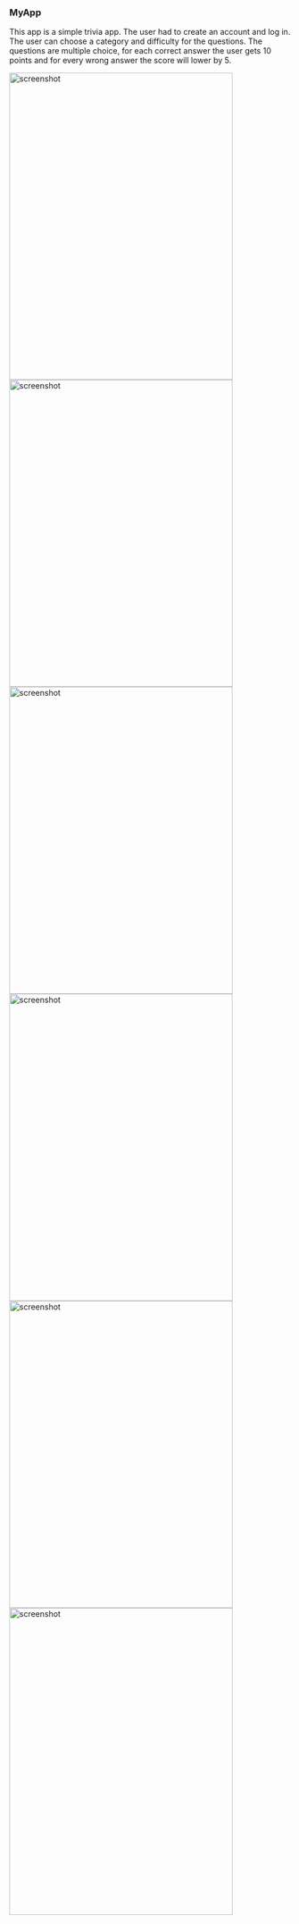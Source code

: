 ### MyApp

This app is a simple trivia app. The user had to create an account and log in. The user can choose a category and difficulty for the 
questions. The questions are multiple choice, for each correct answer the user gets 10 points and for every wrong answer the score 
will lower by 5.

<img src="" alt="screenshot" width="400" height="550"/>
<img src="" alt="screenshot" width="400" height="550"/>
<img src="" alt="screenshot" width="400" height="550"/>
<img src="" alt="screenshot" width="400" height="550"/>
<img src="" alt="screenshot" width="400" height="550"/>
<img src="" alt="screenshot" width="400" height="550"/>
